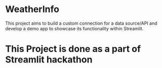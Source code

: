 # WeatherInfo
This project aims to build a custom connection for a data source/API and develop a demo app to showcase its functionality within Streamlit.

# This Project is done as a part of Streamlit hackathon
